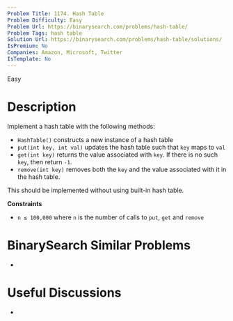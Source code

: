 ```yaml
---
Problem Title: 1174. Hash Table
Problem Difficulty: Easy
Problem Url: https://binarysearch.com/problems/hash-table/
Problem Tags: hash table
Solution Url: https://binarysearch.com/problems/hash-table/solutions/
IsPremium: No
Companies: Amazon, Microsoft, Twitter
IsTemplate: No
---
```


<span style="color: ;">Easy</span>

# Description

Implement a hash table with the following methods:

- `HashTable()` constructs a new instance of a hash table
- `put(int key, int val)` updates the hash table such that `key` maps to `val`
- `get(int key)` returns the value associated with `key`. If there is no such `key`, then return `-1`.
- `remove(int key)` removes both the `key` and the value associated with it in the hash table.

This should be implemented without using built-in hash table.

**Constraints**
- `n ≤ 100,000` where `n` is the number of calls to `put`, `get` and `remove`

# BinarySearch Similar Problems

- []()

# Useful Discussions

- []()
